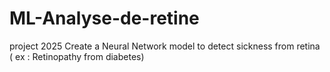 # ML-Analyse-de-retine
project 2025
Create a Neural Network model to detect sickness from retina ( ex : Retinopathy from diabetes)
